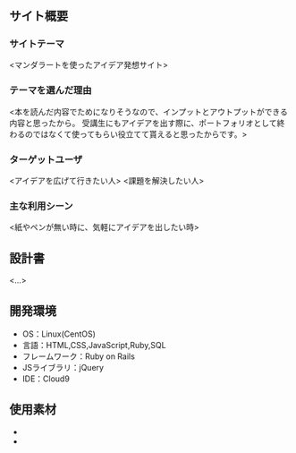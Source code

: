 # <ideas>

## サイト概要
### サイトテーマ
<マンダラートを使ったアイデア発想サイト>

### テーマを選んだ理由
<本を読んだ内容でためになりそうなので、インプットとアウトプットができる内容と思ったから。
受講生にもアイデアを出す際に、ポートフォリオとして終わるのではなくて使ってもらい役立てて貰えると思ったからです。>

### ターゲットユーザ
<アイデアを広げて行きたい人>
<課題を解決したい人>

### 主な利用シーン
<紙やペンが無い時に、気軽にアイデアを出したい時>

## 設計書
<...>

## 開発環境
- OS：Linux(CentOS)
- 言語：HTML,CSS,JavaScript,Ruby,SQL
- フレームワーク：Ruby on Rails
- JSライブラリ：jQuery
- IDE：Cloud9

## 使用素材
-
-